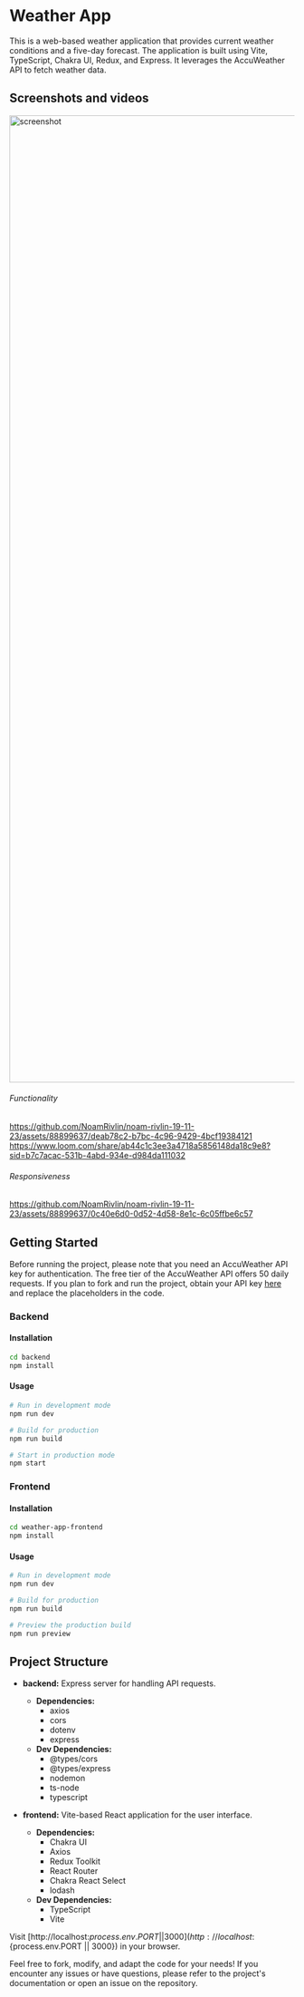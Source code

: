 # Weather App

This is a web-based weather application that provides current weather conditions and a five-day forecast. The application is built using Vite, TypeScript, Chakra UI, Redux, and Express. It leverages the AccuWeather API to fetch weather data.

## Screenshots and videos
<img width="1707" alt="screenshot" src="https://github.com/user-attachments/assets/f1932fa6-26a0-43ae-8549-96734f1f65ab" />



###### Functionality
https://github.com/NoamRivlin/noam-rivlin-19-11-23/assets/88899637/deab78c2-b7bc-4c96-9429-4bcf19384121
https://www.loom.com/share/ab44c1c3ee3a4718a5856148da18c9e8?sid=b7c7acac-531b-4abd-934e-d984da111032


###### Responsiveness
https://github.com/NoamRivlin/noam-rivlin-19-11-23/assets/88899637/0c40e6d0-0d52-4d58-8e1c-6c05ffbe6c57




## Getting Started

Before running the project, please note that you need an AccuWeather API key for authentication. The free tier of the AccuWeather API offers 50 daily requests. If you plan to fork and run the project, obtain your API key [here](https://developer.accuweather.com/) and replace the placeholders in the code.

### Backend

#### Installation

```bash
cd backend
npm install
```

#### Usage

```bash
# Run in development mode
npm run dev

# Build for production
npm run build

# Start in production mode
npm start
```

### Frontend

#### Installation

```bash
cd weather-app-frontend
npm install
```

#### Usage

```bash
# Run in development mode
npm run dev

# Build for production
npm run build

# Preview the production build
npm run preview
```

## Project Structure

- **backend:** Express server for handling API requests.
  - **Dependencies:**
    - axios
    - cors
    - dotenv
    - express
  - **Dev Dependencies:**
    - @types/cors
    - @types/express
    - nodemon
    - ts-node
    - typescript

- **frontend:** Vite-based React application for the user interface.
  - **Dependencies:**
    - Chakra UI
    - Axios
    - Redux Toolkit
    - React Router
    - Chakra React Select
    - lodash
  - **Dev Dependencies:**
    - TypeScript
    - Vite

 

Visit [http://localhost:${process.env.PORT || 3000}](http://localhost:${process.env.PORT || 3000}) in your browser.

Feel free to fork, modify, and adapt the code for your needs! If you encounter any issues or have questions, please refer to the project's documentation or open an issue on the repository.
